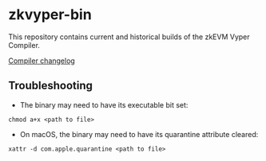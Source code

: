 # zkvyper-bin

This repository contains current and historical builds of the zkEVM Vyper Compiler. 

[Compiler changelog](https://github.com/matter-labs/era-compiler-vyper/blob/-/CHANGELOG.md)

## Troubleshooting 
- The binary may need to have its executable bit set:
 
```chmod a+x <path to file>```

- On macOS, the binary may need to have its quarantine attribute cleared: 

```xattr -d com.apple.quarantine <path to file>```
